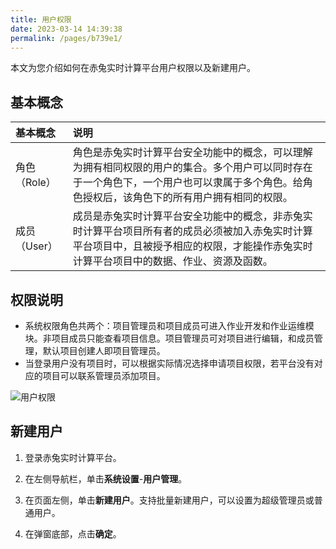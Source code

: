 ```yaml
---
title: 用户权限
date: 2023-03-14 14:39:38
permalink: /pages/b739e1/
---
```



本文为您介绍如何在赤兔实时计算平台用户权限以及新建用户。



## 基本概念

| 基本概念     | 说明                                                         |
| :----------- | :----------------------------------------------------------- |
| 角色（Role） | 角色是赤兔实时计算平台安全功能中的概念，可以理解为拥有相同权限的用户的集合。多个用户可以同时存在于一个角色下，一个用户也可以隶属于多个角色。给角色授权后，该角色下的所有用户拥有相同的权限。 |
| 成员（User） | 成员是赤兔实时计算平台安全功能中的概念，非赤兔实时计算平台项目所有者的成员必须被加入赤兔实时计算平台项目中，且被授予相应的权限，才能操作赤兔实时计算平台项目中的数据、作业、资源及函数。 |



## 权限说明

- 系统权限角色共两个：项目管理员和项目成员可进入作业开发和作业运维模块。非项目成员只能查看项目信息。项目管理员可对项目进行编辑，和成员管理，默认项目创建人即项目管理员。
- 当登录用户没有项目时，可以根据实际情况选择申请项目权限，若平台没有对应的项目可以联系管理员添加项目。

![用户权限](/chitu-sdp-website/docs/用户权限.png)



## 新建用户

1. 登录赤兔实时计算平台。

2. 在左侧导航栏，单击**系统设置**-**用户管理**。

3. 在页面左侧，单击**新建用户**。支持批量新建用户，可以设置为超级管理员或普通用户。

4. 在弹窗底部，点击**确定**。

   
